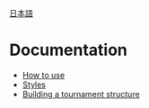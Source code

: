[日本語](../Ja/README.md)

# Documentation

+ [How to use](./HowToUse.md)
+ [Styles](./Style.md)
+ [Building a tournament structure](./Builder.md)